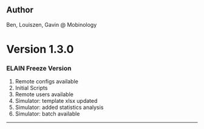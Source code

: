 ## Author
Ben, Louiszen, Gavin @ Mobinology

# Version 1.3.0

### ELAIN Freeze Version 

1. Remote configs available
2. Initial Scripts
3. Remote users available
4. Simulator: template xlsx updated
5. Simulator: added statistics analysis
6. Simulator: batch available

---